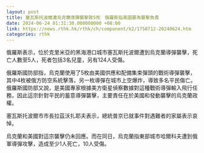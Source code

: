 ```yaml
---
layout: post
title: 塞瓦斯托波爾遭烏克蘭導彈襲擊致5死　俄羅斯指美國要為襲擊負責
date: 2024-06-24 01:31:30.000000000 +08:00
link: https://news.rthk.hk/rthk/ch/component/k2/1758712-20240624.htm
categories: rthk
---
```


俄羅斯表示，位於克里米亞的黑海港口城市塞瓦斯托波爾遭到烏克蘭導彈襲擊，死亡人數至5人，死者包括3名兒童，另有124人受傷。

俄羅斯國防部指，烏克蘭使用了5枚由美國供應和配備集束彈頭的戰術導彈襲擊，其中4枚被俄方防空系統擊落，另一枚導彈在城市上空爆炸，導致多名平民傷亡。俄羅斯國防部又說，是美國專家根據美方衛星偵察數據對這種戰術導彈輸入飛行任務，因此這宗針對平民的蓄意導彈襲擊，主要責任在於美國和發動襲擊的烏克蘭政權。

塞瓦斯托波爾市市長拉茲沃扎耶夫表示，總統普京已就事件對遇難者的家屬表示哀悼。

烏克蘭和美國對這宗襲擊仍未回應。而在同日，烏克蘭指東部城市哈爾科夫遭到俄軍導彈攻擊，造成至少1人死亡，10人受傷。
